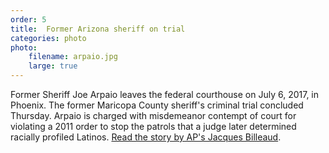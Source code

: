 ```yaml
---
order: 5
title:  Former Arizona sheriff on trial
categories: photo
photo:
    filename: arpaio.jpg
    large: true
---
```


Former Sheriff Joe Arpaio leaves the federal courthouse on July 6, 2017, in Phoenix. The former Maricopa County sheriff's criminal trial concluded Thursday. Arpaio is charged with misdemeanor contempt of court for violating a 2011 order to stop the patrols that a judge later determined racially profiled Latinos. [Read the story by AP's Jacques Billeaud](https://www.apnews.com/0d5a8599eca343bfa6adb55aab7a92b4/Lawyers-make-last-pitches-in-trial-of-ex-Sheriff-Joe-Arpaio).